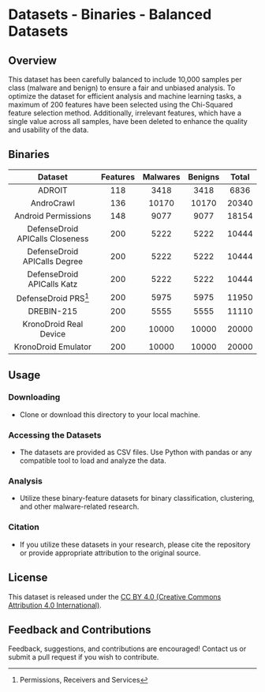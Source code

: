 # Datasets - Binaries - Balanced Datasets

## Overview

This dataset has been carefully balanced to include 10,000 samples per class (malware and benign) to ensure a fair and unbiased analysis. To optimize the dataset for efficient analysis and machine learning tasks, a maximum of 200 features have been selected using the Chi-Squared feature selection method. Additionally, irrelevant features, which have a single value across all samples, have been deleted to enhance the quality and usability of the data.


## Binaries

|             Dataset               | Features | Malwares | Benigns | Total |
|:---------------------------------:|:--------:|:--------:|:-------:|:-----:|
|             ADROIT                |   118    |   3418   |   3418  |  6836 |
|           AndroCrawl              |   136    |   10170  |  10170  | 20340 |
|       Android Permissions         |   148    |   9077   |   9077  | 18154 |
|  DefenseDroid APICalls Closeness  |   200    |   5222   |   5222  | 10444 |
|   DefenseDroid APICalls Degree    |   200    |   5222   |   5222  | 10444 |
|    DefenseDroid APICalls Katz     |   200    |   5222   |   5222  | 10444 |
|      DefenseDroid PRS[^PRS]       |   200    |   5975   |   5975  | 11950 |
|           DREBIN-215              |   200    |   5555   |   5555  | 11110 |
|      KronoDroid Real Device       |   200    |   10000  |  10000  | 20000 |
|        KronoDroid Emulator        |   200    |   10000  |  10000  | 20000 |

[^PRS]: Permissions, Receivers and Services

## Usage

### Downloading
- Clone or download this directory to your local machine.

### Accessing the Datasets
- The datasets are provided as CSV files. Use Python with pandas or any compatible tool to load and analyze the data.

### Analysis
- Utilize these binary-feature datasets for binary classification, clustering, and other malware-related research.

### Citation
- If you utilize these datasets in your research, please cite the repository or provide appropriate attribution to the original source.

## License
This dataset is released under the [CC BY 4.0 (Creative Commons Attribution 4.0 International)](https://creativecommons.org/licenses/by/4.0/).

## Feedback and Contributions
Feedback, suggestions, and contributions are encouraged! Contact us or submit a pull request if you wish to contribute.
